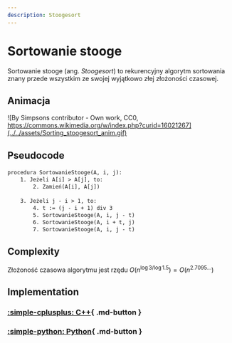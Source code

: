 ```yaml
---
description: Stoogesort
---
```


# Sortowanie stooge

Sortowanie stooge (ang. *Stoogesort*) to rekurencyjny algorytm sortowania znany przede wszystkim ze swojej wyjątkowo złej złożoności czasowej.

## Animacja

![By Simpsons contributor - Own work, CC0, https://commons.wikimedia.org/w/index.php?curid=16021267](../../assets/Sorting_stoogesort_anim.gif)

## Pseudocode

```
procedura SortowanieStooge(A, i, j):
    1. Jeżeli A[i] > A[j], to:
        2. Zamień(A[i], A[j])

    3. Jeżeli j - i > 1, to:
        4. t := (j - i + 1) div 3
        5. SortowanieStooge(A, i, j - t)
        6. SortowanieStooge(A, i + t, j)
        7. SortowanieStooge(A, i, j - t)
```

## Complexity

Złożoność czasowa algorytmu jest rzędu $O(n^{\log{3}/\log{1.5}})=O(n^{2.7095...})$

## Implementation

### [:simple-cplusplus: C++](../../programming/c++/algorithms/sorting/stooge-sort.md){ .md-button }

### [:simple-python: Python](../../programming/python/algorithms/sorting/stooge-sort.md){ .md-button }
